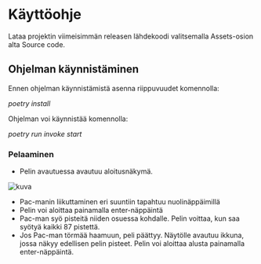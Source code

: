 # Käyttöohje

Lataa projektin viimeisimmän releasen lähdekoodi valitsemalla Assets-osion alta Source code.

## Ohjelman käynnistäminen

Ennen ohjelman käynnistämistä asenna riippuvuudet komennolla:

*poetry install*

Ohjelman voi käynnistää komennolla:

*poetry run invoke start*

### Pelaaminen

- Pelin avautuessa avautuu aloitusnäkymä.

![kuva](https://github.com/anniliisal/ot-harjoitustyo/blob/master/dokumentaatio/kuvat/kuva.png)

- Pac-manin liikuttaminen eri suuntiin tapahtuu nuolinäppäimillä 
- Pelin voi aloittaa painamalla enter-näppäintä
- Pac-man syö pisteitä niiden osuessa kohdalle. Pelin voittaa, kun saa syötyä kaikki 87 pistettä.
- Jos Pac-man törmää haamuun, peli päättyy. Näytölle avautuu ikkuna, jossa näkyy edellisen pelin pisteet. 
  Pelin voi aloittaa alusta painamalla enter-näppäintä.
